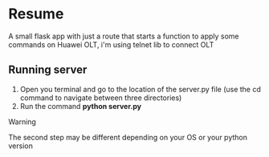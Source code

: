 # Resume
  A small flask app with just a route that starts a function to apply some commands on Huawei OLT, i'm using telnet lib to connect OLT 
  
## Running server

<ol>
  <li>Open you terminal and go to the location of the server.py file (use the cd command to navigate between three directories)</li>
  <li>Run the command <b>python server.py</b></li>
</ol>

> [!WARNING]  
> The second step may be different depending on your OS or your python version
